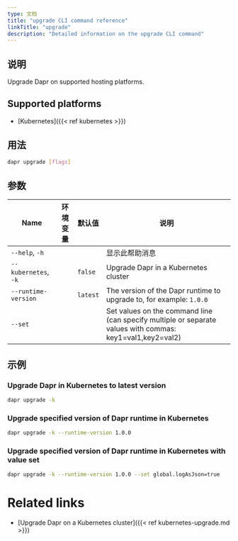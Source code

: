 ```yaml
---
type: 文档
title: "upgrade CLI command reference"
linkTitle: "upgrade"
description: "Detailed information on the upgrade CLI command"
---
```


## 说明

Upgrade Dapr on supported hosting platforms.

## Supported platforms

- [Kubernetes]({{< ref kubernetes >}})

## 用法
```bash
dapr upgrade [flags]
```

## 参数

| Name                 | 环境变量 | 默认值      | 说明                                                                                                        |
| -------------------- | ---- | -------- | --------------------------------------------------------------------------------------------------------- |
| `--help`, `-h`       |      |          | 显示此帮助消息                                                                                                   |
| `--kubernetes`, `-k` |      | `false`  | Upgrade Dapr in a Kubernetes cluster                                                                      |
| `--runtime-version`  |      | `latest` | The version of the Dapr runtime to upgrade to, for example: `1.0.0`                                       |
| `--set`              |      |          | Set values on the command line (can specify multiple or separate values with commas: key1=val1,key2=val2) |

## 示例

### Upgrade Dapr in Kubernetes to latest version
```bash
dapr upgrade -k
```

### Upgrade specified version of Dapr runtime in Kubernetes
```bash
dapr upgrade -k --runtime-version 1.0.0
```

### Upgrade specified version of Dapr runtime in Kubernetes with value set
```bash
dapr upgrade -k --runtime-version 1.0.0 --set global.logAsJson=true
```
# Related links

- [Upgrade Dapr on a Kubernetes cluster]({{< ref kubernetes-upgrade.md >}})
